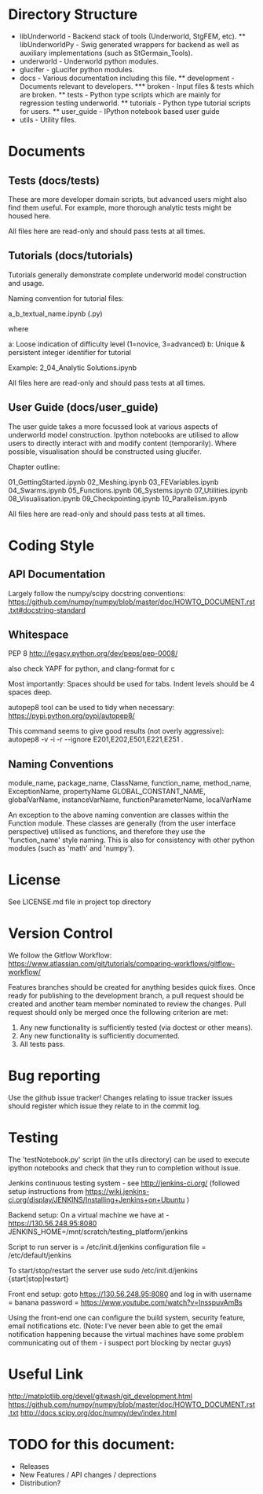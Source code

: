 Directory Structure
===================

* libUnderworld            - Backend stack of tools (Underworld, StgFEM, etc).
** libUnderworldPy         - Swig generated wrappers for backend as well as auxiliary implementations (such as StGermain_Tools).
* underworld               - Underworld python modules.
* glucifer                 - gLucifer python modules.
* docs                     - Various documentation including this file.
** development             - Documents relevant to developers.
*** broken                 - Input files & tests which are broken.
** tests                   - Python type scripts which are mainly for regression testing underworld.
** tutorials               - Python type tutorial scripts for users. 
** user_guide              - IPython notebook based user guide
* utils                    - Utility files.

Documents
=========

Tests (docs/tests)
-----
These are more developer domain scripts, but advanced users might also find them useful.
For example, more thorough analytic tests might be housed here.

All files here are read-only and should pass tests at all times.

Tutorials (docs/tutorials)
---------
Tutorials generally demonstrate complete underworld model construction and usage.

Naming convention for tutorial files:

a_b_textual_name.ipynb (.py)

where

a: Loose indication of difficulty level (1=novice, 3=advanced)
b: Unique & persistent integer identifier for tutorial

Example: 2_04_Analytic Solutions.ipynb

All files here are read-only and should pass tests at all times.

User Guide (docs/user_guide)
----------
The user guide takes a more focussed look at various aspects of underworld
model construction. Ipython notebooks are utilised to allow users to directly
interact with and modify content (temporarily). Where possible, visualisation 
should be constructed using glucifer. 

Chapter outline:

01_GettingStarted.ipynb
02_Meshing.ipynb
03_FEVariables.ipynb
04_Swarms.ipynb
05_Functions.ipynb
06_Systems.ipynb
07_Utilities.ipynb
08_Visualisation.ipynb
09_Checkpointing.ipynb
10_Parallelism.ipynb

All files here are read-only and should pass tests at all times.


Coding Style
============

API Documentation
-----------------
Largely follow the numpy/scipy docstring conventions:
https://github.com/numpy/numpy/blob/master/doc/HOWTO_DOCUMENT.rst.txt#docstring-standard


Whitespace
----------
PEP 8
http://legacy.python.org/dev/peps/pep-0008/

also check YAPF for python, and clang-format for c

Most importantly:
Spaces should be used for tabs.
Indent levels should be 4 spaces deep.

autopep8 tool can be used to tidy when necessary:
https://pypi.python.org/pypi/autopep8/

This command seems to give good results (not overly aggressive):
autopep8 -v -i -r  --ignore E201,E202,E501,E221,E251 .


Naming Conventions
-----------------
module_name, package_name, ClassName, function_name, method_name, ExceptionName, propertyName
GLOBAL_CONSTANT_NAME, globalVarName, instanceVarName, functionParameterName, localVarName

An exception to the above naming convention are classes within the Function module. These
classes are generally (from the user interface perspective) utilised as functions, and 
therefore they use the 'function_name' style naming. This is also for consistency with
other python modules (such as 'math' and 'numpy'). 


License 
=======
See LICENSE.md file in project top directory


Version Control
===============

We follow the Gitflow Workflow:
https://www.atlassian.com/git/tutorials/comparing-workflows/gitflow-workflow/

Features branches should be created for anything besides quick fixes. Once ready for 
publishing to the development branch, a pull request should be created and another 
team member nominated to review the changes. Pull request should only be merged 
once the following criterion are met:
1. Any new functionality is sufficiently tested (via doctest or other means).
2. Any new functionality is sufficiently documented.
3. All tests pass. 


Bug reporting
=============

Use the github issue tracker! Changes relating to issue tracker issues should register
which issue they relate to in the commit log. 


Testing
=======

The 'testNotebook.py' script (in the utils directory) can be used to execute ipython 
notebooks and check that they run to completion without issue. 

Jenkins continuous testing system - see http://jenkins-ci.org/
(followed setup instructions from https://wiki.jenkins-ci.org/display/JENKINS/Installing+Jenkins+on+Ubuntu )

Backend setup:
On a virtual machine we have at - https://130.56.248.95:8080
JENKINS_HOME=/mnt/scratch/testing_platform/jenkins

Script to run server is = /etc/init.d/jenkins
configuration file = /etc/default/jenkins

To start/stop/restart the server use
sudo /etc/init.d/jenkins {start|stop|restart}

Front end setup:
goto https://130.56.248.95:8080 and log in with 
username = banana
password = https://www.youtube.com/watch?v=InsspuvAmBs

Using the front-end one can configure the build system, security feature, email notifications etc.
(Note: I’ve never been able to get the email notification happening because the virtual machines have some problem communicating out of them - i suspect port blocking by nectar guys)


Useful Link
===========
http://matplotlib.org/devel/gitwash/git_development.html
https://github.com/numpy/numpy/blob/master/doc/HOWTO_DOCUMENT.rst.txt
http://docs.scipy.org/doc/numpy/dev/index.html


TODO for this document:
======================
* Releases
* New Features /  API changes  / deprections
* Distribution?
